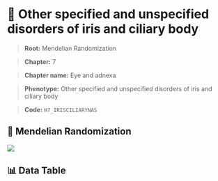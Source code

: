 # 🧪 Other specified and unspecified disorders of iris and ciliary body

> **Root:** Mendelian Randomization

> **Chapter:** 7  

> **Chapter name:** Eye and adnexa

> **Phenotype:** Other specified and unspecified disorders of iris and ciliary body  

> **Code:** `H7_IRISCILIARYNAS`

## 🧬 Mendelian Randomization  

<img src="/MR/Figures/Forward/H7_IRISCILIARYNAS.png"/>

## 📊 Data Table

<CsvTableMRF src="/MR_Data/Forward/H7_IRISCILIARYNAS.csv"/>
